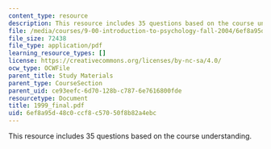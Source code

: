 ```yaml
---
content_type: resource
description: This resource includes 35 questions based on the course understanding.
file: /media/courses/9-00-introduction-to-psychology-fall-2004/6ef8a95d48c0ccf8c57050f8b82a4ebc_1999_final.pdf
file_size: 72438
file_type: application/pdf
learning_resource_types: []
license: https://creativecommons.org/licenses/by-nc-sa/4.0/
ocw_type: OCWFile
parent_title: Study Materials
parent_type: CourseSection
parent_uid: ce93eefc-6d70-128b-c787-6e7616800fde
resourcetype: Document
title: 1999_final.pdf
uid: 6ef8a95d-48c0-ccf8-c570-50f8b82a4ebc
---
```

This resource includes 35 questions based on the course understanding.